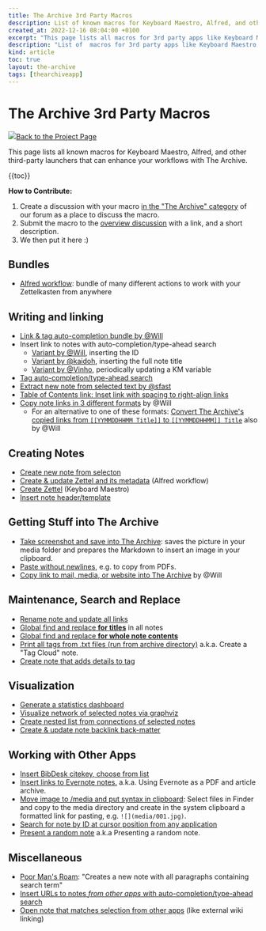 ```yaml
---
title: The Archive 3rd Party Macros
description: List of known macros for Keyboard Maestro, Alfred, and other launchers and helpers.
created_at: 2022-12-16 08:04:00 +0100
excerpt: "This page lists all macros for 3rd party apps like Keyboard Maestro, Alfred, and other launchers that can enhance your workflows with The Archive."
description: "List of  macros for 3rd party apps like Keyboard Maestro, Alfred, and other launchers that can enhance your workflows with The Archive."
kind: article
toc: true
layout: the-archive
tags: [thearchiveapp]
---
```


# The Archive 3rd Party Macros

<a href="/the-archive/" class="back--link"><img src="/the-archive/img/appicon-sm.png" class="back--image" /><span class="back--text">Back to the Project Page</span></a>

This page lists all known macros for Keyboard Maestro, Alfred, and other third-party launchers that can enhance your workflows with The Archive.

{{toc}}

<aside class="note">
  <p><b>How to Contribute:</b></p>
  <ol>
    <li>Create a discussion with your macro <a href="https://forum.zettelkasten.de/categories/the-archive">in the &quot;The Archive&quot; category</a> of our forum as a place to discuss the macro.</li>
    <li>Submit the macro to the <a href="https://forum.zettelkasten.de/discussion/213/the-archive-keyboard-maestro-alfred-macros/p1">overview discussion</a> with a link, and a short description.</li>
    <li>We then put it here :)</li>
  </ol>
</aside>


## Bundles

- [Alfred workflow](https://forum.zettelkasten.de/discussion/comment/6715/#Comment_6715): bundle of many different actions to work with your Zettelkasten from anywhere

## Writing and linking

- [Link & tag auto-completion bundle by @Will](https://forum.zettelkasten.de/discussion/comment/2444/#Comment_2444 "Automatic completion when adding a link or a tag to zettel.")
- Insert link to notes with auto-completion/type-ahead search
    - [Variant by @Will](https://forum.zettelkasten.de/discussion/comment/2516/#Comment_2516 "Quick insertion of links to other Zettels with type-ahead search (using Keyboard Maestro)"), inserting the ID
    - [Variant by @kaidoh](https://forum.zettelkasten.de/discussion/176/quick-insertion-of-links-to-other-zettels-with-type-ahead-search-using-keyboard-maestro), inserting the full note title
    - [Variant by @Vinho](https://forum.zettelkasten.de/discussion/comment/10245/#Comment_10245), periodically updating a KM variable
- [Tag auto-completion/type-ahead search](https://forum.zettelkasten.de/discussion/179/quick-insertion-of-tags-with-type-ahead-search-using-keyboard-maestro)
- [Extract new note from selected text by @sfast](https://forum.zettelkasten.de/discussion/comment/13329/#Comment_13329)
- [Table of Contents link: Inset link with spacing to right-align links](https://forum.zettelkasten.de/discussion/comment/2297/#Comment_2297 "Inset Note Link with 80 spacing")
- [Copy note links in 3 different formats](https://forum.zettelkasten.de/discussion/comment/7530/#Comment_7530 "Note Linking Trifecta") by @Will
    - For an alternative to one of these formats: [Convert The Archive's copied links from `[[YYMMDDHHMM Title]]` to `[[YYMMDDHHMM]] Title`](https://forum.zettelkasten.de/discussion/comment/2132/#Comment_2132) also by @Will


## Creating Notes

- [Create new note from selecton](http://forum.zettelkasten.de/discussion/902/km-macro-create-new-zettel-from-selection)
- [Create & update Zettel and its metadata](https://forum.zettelkasten.de/discussion/675/alfred-workflow-for-creating-new-zettels-including-metadata) (Alfred workflow)
- [Create Zettel](https://forum.zettelkasten.de/discussion/comment/6811/#Comment_6811) (Keyboard Maestro)
- [Insert note header/template](https://forum.zettelkasten.de/discussion/comment/10154/#Comment_10154)

## Getting Stuff into The Archive

- [Take screenshot and save into The Archive](https://forum.zettelkasten.de/discussion/comment/11202/#Comment_11202): saves the picture in your media folder and prepares the Markdown to insert an image in your clipboard.
- [Paste without newlines](https://forum.zettelkasten.de/discussion/comment/13212/#Comment_13212), e.g. to copy from PDFs.
- [Copy link to mail, media, or website into The Archive](https://forum.zettelkasten.de/discussion/2122/3-quick-ways-to-create-a-markdown-link-from-mail-safari-and-finder) by @Will

## Maintenance, Search and Replace

- [Rename note and update all links](https://forum.zettelkasten.de/discussion/1230/km-macro-rename-note-and-update-wikilinks-to-it/)
- [Global find and replace **for titles**](https://forum.zettelkasten.de/discussion/638/keyboard-maestro-macro-replacing-text-string-in-all-zettel-titles) in all notes
- [Global find and replace **for whole note contents**](https://forum.zettelkasten.de/discussion/641/keyboard-maestro-macro-replacing-text-string-in-all-zettels)
- [Print all tags from .txt files (run from archive directory)](https://forum.zettelkasten.de/discussion/comment/2504/#Comment_2504 "Script to print all tags from .txt files (run from archive directory)") a.k.a. Create a "Tag Cloud" note.
- [Create note that adds details to tag](https://forum.zettelkasten.de/discussion/comment/7440/#Comment_7440)

## Visualization

- [Generate a statistics dashboard](https://forum.zettelkasten.de/discussion/786/zettelkasten-statistics)
- [Visualize network of selected notes via graphviz](https://forum.zettelkasten.de/discussion/670/visualising-links-between-zettels-with-keyboard-maestro-and-graphviz)
- [Create nested list from connections of selected notes](https://forum.zettelkasten.de/discussion/630/feature-request-outliner-view-of-a-zettel-and-its-children)
- [Create & update note backlink back-matter](https://forum.zettelkasten.de/discussion/comment/4413/#Comment_4413)


## Working with Other Apps

- [Insert BibDesk citekey, choose from list](https://forum.zettelkasten.de/discussion/comment/2533/#Comment_2533)
- [Insert links to Evernote notes.](https://forum.zettelkasten.de/discussion/417/using-evernote-as-a-pdf-and-article-archive "Quick insertion of links to Evernote notes.") a.k.a. Using Evernote as a PDF and article archive.
- [Move image to /media and put syntax in clipboard](https://forum.zettelkasten.de/discussion/559/quickly-copy-files-images-to-media-folder-and-create-formatted-media-links-using-keyboard-maestro): Select files in Finder and copy to the media directory and create in the system clipboard a formatted link for pasting, e.g. `![](media/001.jpg)`.
- [Search for note by ID at cursor position from any application](https://forum.zettelkasten.de/discussion/774/keyboard-maestro-macro-search-uid-in-thearchive-from-any-application/)
- [Present a random note](https://forum.zettelkasten.de/discussion/comment/2495/#Comment_2495 "Some Fun with Randomness and Context") a.k.a Presenting a random note.

## Miscellaneous

- [Poor Man's Roam](https://forum.zettelkasten.de/discussion/855/poor-mans-roam-style-contextual-backlinks-keyboard-maestro): "Creates a new note with all paragraphs containing search term"
- [Insert URLs to notes _from other apps_ with auto-completion/type-ahead search](https://forum.zettelkasten.de/discussion/191/quick-insertion-of-urls-to-notes-with-type-ahead-search-using-keyboard-maestro)
- [Open note that matches selection from other apps](https://forum.zettelkasten.de/discussion/1235/km-macro-open-a-file-outside-the-zettelkasten-identified-by-a-uid/) (like external wiki linking)
